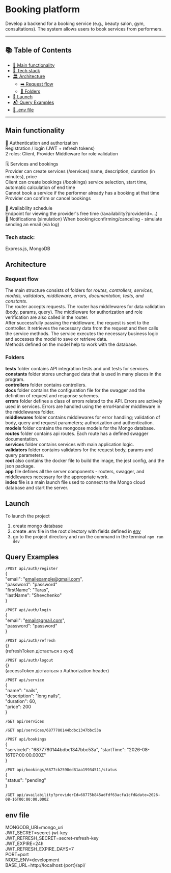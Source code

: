 # Booking platform
Develop a backend for a booking service (e.g., beauty salon, gym, consultations). The system allows users to book services from performers.

---
## 📚 Table of Contents
- [🧱 Main functionality](#main-functionality)
- [🧰 Tech stack](#tech-stack)
- [🏛️ Architecture](#architecture)
  - [➡️ Request flow](#request-flow)
  - [📁 Folders](#folders)
- [🚀 Launch](#launch)
- [📬 Query Examples](#query-examples)
- [🔐 .env file](#env-file)

---
##  Main functionality

🔑 Authentication and authorization  
Registration / login (JWT + refresh tokens)  
2 roles: Client, Provider
Middleware for role validation  

🗓️ Services and bookings  
Provider can create services (/services)
name, description, duration (in minutes), price  
Client can create bookings (/bookings) service selection, start time, automatic calculation of end time  
Cannot book a service if the performer already has a booking at that time  
Provider can confirm or cancel bookings

📅 Availability schedule  
Endpoint for viewing the provider's free time (/availability?providerId=...)  
🔄 Notifications (simulation)
When booking/confirming/canceling - simulate sending an email (via log)
  
### Tech stack:
Express.js, MongoDB

## Architecture
### Request flow
The main structure consists of folders for *routes, controllers, services, models, validators,
middleware, errors, documentation, tests, and constants*.  
The router accepts requests. The router has middlewares for data validation (body, params, query). The middleware for authorization and
role verification are also called in the router.  
After successfully passing the middleware, the request is sent to the controller. It retrieves the necessary data from the request and then calls the service methods.
The service executes the necessary business logic and accesses the model to save or retrieve data.  
Methods defined on the model help to work with the database.

### Folders
**tests** folder contains API integration tests and unit tests for services.  
**constants** folder stores unchanged data that is used in many places in the program.  
**controllers** folder contains controllers.  
**docs** folder contains the configuration file for the swagger and the definition of request and response schemes.  
**errors** folder defines a class of errors related to the API. Errors are actively used in services.
Errors are handled using the errorHandler middleware in the middlewares folder.  
**middlewares** folder contains middlewares for error handling; validation of body, query and request parameters;
authorization and authentication.  
**models** folder contains the mongoose models for the Mongo database.  
**routes** folder contains api routes. Each route has a defined swagger documentation.  
**services** folder contains services with main application logic.  
**validators** folder contains validators for the request body, params and query parameters.  
**root** also contains the docker file to build the image, the jest config, and the json package.  
**app** file defines all the server components - routers, swagger, and middlewares necessary for the appropriate work.  
**index** file is a main launch file used to connect to the Mongo cloud database and start the server.

## Launch
To launch the project
1) create mongo database 
2) create .env file in the root directory with fields defined in [env](#env-file)
3) go to the project directory and run the command in the terminal ```npm run dev```

## Query Examples
`/POST api/auth/register`  
{  
"email": "emailexample@gmail.com",  
"password": "password"  
"firstName": "Taras",  
"lastName": "Shevchenko"  
}

`/POST api/auth/login`   
{    
"email": "email@gmail.com",  
"password": "password"  
}

`/POST api/auth/refresh`  
{}  
(refreshToken дістається з кукі)

`/POST api/auth/logout`   
{}  
(accessToken дістається з Authorization header)

`/POST api/service`  
{  
"name": "nails",  
"description": "long nails",  
"duration": 60,  
"price": 200  
} 

`/GET api/services`

`/GET api/services/6877780144bdbc1347bbc53a`

`/POST api/bookings`  
{  
"serviceId": "6877780144bdbc1347bbc53a",
"startTime": "2026-08-16T07:00:00.000Z"  
}  

`/PUT api/bookings/6877cb2598ed81aa19934511/status`  
{  
"status": "pending"  
}  

`/GET api/availability?providerId=68775b845adfdf63acfa1cfd&date=2026-08-16T00:00:00.000Z`  

## env file
MONGODB_URI=mongo_uri  
JWT_SECRET=secret-jwt-key  
JWT_REFRESH_SECRET=secret-refresh-key  
JWT_EXPIRE=24h  
JWT_REFRESH_EXPIRE_DAYS=7  
PORT=port  
NODE_ENV=development  
BASE_URL=http://localhost:{port}/api/  




